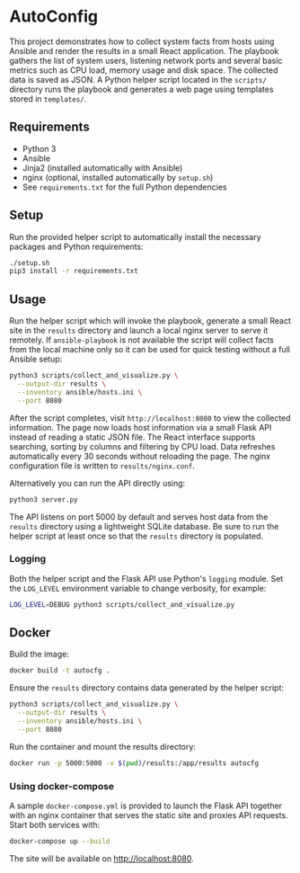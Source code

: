 # AutoConfig

This project demonstrates how to collect system facts from hosts using Ansible
and render the results in a small React application. The playbook gathers the
list of system users, listening network ports and several basic metrics such as
CPU load, memory usage and disk space. The collected data is saved as JSON. A
Python helper script located in the `scripts/` directory runs the playbook and
generates a web page using templates stored in `templates/`.

## Requirements
- Python 3
- Ansible
- Jinja2 (installed automatically with Ansible)
- nginx (optional, installed automatically by `setup.sh`)
- See `requirements.txt` for the full Python dependencies

## Setup
Run the provided helper script to automatically install the necessary packages
and Python requirements:

```bash
./setup.sh
pip3 install -r requirements.txt
```

## Usage
Run the helper script which will invoke the playbook, generate a small React
site in the `results` directory and launch a local nginx server to serve it
remotely. If `ansible-playbook` is not available the script will collect facts
from the local machine only so it can be used for quick testing without a full
Ansible setup:

```bash
python3 scripts/collect_and_visualize.py \
  --output-dir results \
  --inventory ansible/hosts.ini \
  --port 8080
```

After the script completes, visit `http://localhost:8080` to view the collected
information. The page now loads host information via a small Flask API instead
of reading a static JSON file. The React interface supports searching, sorting
by columns and filtering by CPU load. Data refreshes automatically every
30&nbsp;seconds without reloading the page. The nginx configuration file is
written to `results/nginx.conf`.

Alternatively you can run the API directly using:

```bash
python3 server.py
```

The API listens on port 5000 by default and serves host data from the
`results` directory using a lightweight SQLite database. Be sure to run the
helper script at least once so that the `results` directory is populated.

### Logging
Both the helper script and the Flask API use Python's `logging` module. Set
the `LOG_LEVEL` environment variable to change verbosity, for example:

```bash
LOG_LEVEL=DEBUG python3 scripts/collect_and_visualize.py
```

## Docker

Build the image:

```bash
docker build -t autocfg .
```

Ensure the `results` directory contains data generated by the helper script:

```bash
python3 scripts/collect_and_visualize.py \
  --output-dir results \
  --inventory ansible/hosts.ini \
  --port 8080
```

Run the container and mount the results directory:

```bash
docker run -p 5000:5000 -v $(pwd)/results:/app/results autocfg
```

### Using docker-compose

A sample `docker-compose.yml` is provided to launch the Flask API together with
an nginx container that serves the static site and proxies API requests. Start
both services with:

```bash
docker-compose up --build
```

The site will be available on [http://localhost:8080](http://localhost:8080).
